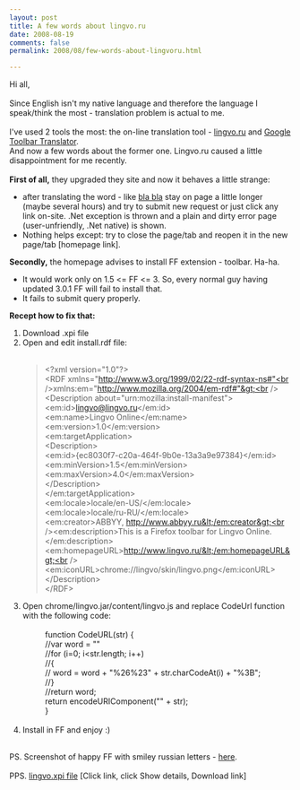 ```yaml
---
layout: post
title: A few words about lingvo.ru
date: 2008-08-19
comments: false
permalink: 2008/08/few-words-about-lingvoru.html

---
```


Hi all,<br /><br />Since English isn't my native language and therefore the language I speak/think the most - translation problem is actual to me.<br /><br />I've used 2 tools the most: the on-line translation tool - <a href="http://www.abbyyonline.ru/default.aspx">lingvo.ru</a> and <a href="http://www.google.com/support/toolbar/bin/static.py?page=features.html">Google Toolbar Translator</a>.<br />And now a few words about the former one. Lingvo.ru caused a little disappointment for me recently.<br /><br /><span style="font-weight: bold;">First of all,</span> they upgraded they site and now it behaves a little strange:<br /><ul><li>after translating the word - like <a href="http://www.abbyyonline.ru/translate.aspx?Ln=1&amp;words=bla+bla">bla bla</a> stay on page a little longer (maybe several hours) and try to submit new request or just click any link on-site. .Net exception is thrown and a plain and dirty error page (user-unfriendly, .Net native) is shown.</li><li>Nothing helps except: try to close the page/tab and reopen it in the new page/tab [homepage link].</li></ul><span style="font-weight: bold;">Secondly,</span> the homepage advises to install FF extension - toolbar. Ha-ha.<br /><ul><li>It would work only on 1.5 <= FF <= 3. So, every normal guy having updated 3.0.1 FF will fail to install that.</li><li>It fails to submit query properly.</li></ul><span style="font-weight: bold;">Recept how to fix that:</span><br /><ol><li>Download .xpi file</li><li>Open and edit install.rdf file:<br /><br /><blockquote>&lt;?xml version="1.0"?&gt;<br />&lt;RDF xmlns="http://www.w3.org/1999/02/22-rdf-syntax-ns#"<br />xmlns:em="http://www.mozilla.org/2004/em-rdf#"&gt;<br />&lt;Description about="urn:mozilla:install-manifest"&gt;<br />&lt;em:id&gt;lingvo@lingvo.ru&lt;/em:id&gt;<br />&lt;em:name&gt;Lingvo Online&lt;/em:name&gt;<br />&lt;em:version&gt;1.0&lt;/em:version&gt;<br />&lt;em:targetApplication&gt;<br /> &lt;Description&gt;<br />   &lt;em:id&gt;{ec8030f7-c20a-464f-9b0e-13a3a9e97384}&lt;/em:id&gt;<br />   &lt;em:minVersion&gt;1.5&lt;/em:minVersion&gt;<br />   &lt;em:maxVersion&gt;4.0&lt;/em:maxVersion&gt;<br /> &lt;/Description&gt;<br />&lt;/em:targetApplication&gt;<br />&lt;em:locale&gt;locale/en-US/&lt;/em:locale&gt;<br />&lt;em:locale&gt;locale/ru-RU/&lt;/em:locale&gt;<br />&lt;em:creator&gt;ABBYY, http://www.abbyy.ru&lt;/em:creator&gt;<br />&lt;em:description&gt;This is a Firefox toolbar for Lingvo Online.&lt;/em:description&gt;<br />&lt;em:homepageURL&gt;http://www.lingvo.ru/&lt;/em:homepageURL&gt;<br />&lt;em:iconURL&gt;chrome://lingvo/skin/lingvo.png&lt;/em:iconURL&gt;<br />&lt;/Description&gt;<br />&lt;/RDF&gt;<br /></blockquote></li><li>Open chrome/lingvo.jar/content/lingvo.js and replace CodeUrl function with the following code:<br /><br /><div style="margin-left: 40px;">function CodeURL(str) {<br />//var word = ""<br />//for (i=0; i&lt;str.length; i++)<br />//{<br />//    word = word + "%26%23" + str.charCodeAt(i) + "%3B";<br />//}<br />//return word;<br />    return encodeURIComponent("" + str);<br />}<br /></div><br /></li><li>Install in FF and enjoy  :)</li></ol><br />PS. Screenshot of happy FF with smiley russian letters - <a href="http://screencast.com/t/goheJuDy">here</a>.<br /><br />PPS. <a href="http://www.screencast.com/t/qifKpGVuqo">lingvo.xpi file</a> [Click link, click Show details, Download link]
